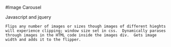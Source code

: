 #Image Carousel

Javascript and jquery

	Flips any number of images or sizes though images of different hieghts 
	will experience clipping; window size set in css.  Dynamically parases 
	through images in the HTML code inside the images div.  Gets image 
	width and adds it to the flipper.